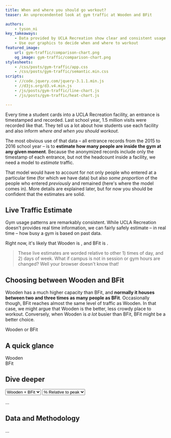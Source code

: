 ```yaml
---
title: When and where you should go workout?
teaser: An unprecendented look at gym traffic at Wooden and BFit

authors:
    - tyson_ni
key_takeaways:
    - Data provided by UCLA Recreation show clear and consistent usage patterns across Wooden and BFit
    - Use our graphics to decide when and where to workout
featured_image:
    url: gym-traffic/comparison-chart.png
    og_image: gym-traffic/comparison-chart.png
stylesheets:
    - /css/posts/gym-traffic/app.css
    - /css/posts/gym-traffic/semantic.min.css
scripts:
    - //code.jquery.com/jquery-3.1.1.min.js
    - //d3js.org/d3.v4.min.js
    - /js/posts/gym-traffic/line-chart.js
    - /js/posts/gym-traffic/heat-chart.js

---
```


Every time a student cards into a UCLA Recreation facility, an entrance is timestamped and recorded.
Last school year, 1.5 million visits were recorded like that.
They tell us a lot about how students use each facility and also inform *where and when you should workout*.

The most obvious use of that data – all entrance records from the 2015 to 2016 school year – is to **estimate how many people are inside the gym at any given moment**.
Because the anonymized records include only the timestamp of each entrance, but not the headcount inside a facility, we need a model to *estimate* traffic.

That model would have to account for not only people who entered at a particular time (for which we have data) but also *some proportion* of the people who entered *previously* and remained (here's where the model comes in). More details are explained later, but for now you should be confident that the estimates are solid.

## Live Traffic Estimate

Gym usage patterns are remarkably consistent. While UCLA Recreation doesn't provides real time information, we can fairly safely estimate – in real time – how busy a gym is based on past data.

Right now, it's likely that Wooden is <span id='wooden-traffic-text'></span>, and BFit is <span id='bfit-traffic-text'></span>.

> These live estimates are worded relative to other 1) times of day, and 2) days of week.
> What if campus is not in session or gym hours are changed? Well your browser doesn't know that!


## Choosing between Wooden and BFit

Wooden has a much higher capacity than BFit, and **normally it houses between two and three times as many people as
BFit**. Occasionally though, BFit reaches almost the same level of traffic as Wooden. In that case, we might argue that Wooden is the better, less crowdy place to workout. Conversely, when Wooden is *a lot* busier than BFit, BFit might be a better choice.

  <div class='ui centered medium header'>Wooden or BFit</div>
  <div class='ui centered one column grid'>
    <div class='twelve wide column heat-chart' id='comparison-heatmap'></div>
  </div>


## A quick glance

<div class='ui centered medium header'>Wooden</div>
<div class='ui centered one column grid'>
  <div class='twelve wide column heat-chart' id='wooden-heatmap'></div>
</div>

<div class='ui centered medium header'>BFit</div>
<div class='ui centered one column grid'>
  <div class='twelve wide column heat-chart' id='bfit-heatmap'></div>
</div>


## Dive deeper  

<div id='viz-selections'>
  <select id='pick-facility'>
    <option value='both'>Wooden + BFit</option>
    <option value='wooden'>Wooden</option>
    <option value='bfit'>BFit</option>
  </select>

  <select id='pick-scale'>
    <option value='relative'>% Relative to peak</option>
    <option value='absolute'>Number of people</option>
  </select>
</div>

<div id='line-chart'></div>

...


## Data and Methodology
...
